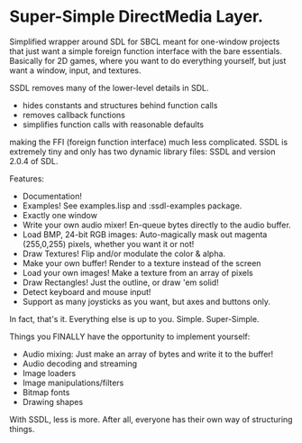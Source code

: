 Super-Simple DirectMedia Layer.
===============================

Simplified wrapper around SDL for SBCL meant for one-window projects
that just want a simple foreign function interface with the bare essentials.
Basically for 2D games, where you want to do everything yourself, but just
want a window, input, and textures.

SSDL removes many of the lower-level details in SDL.

* hides constants and structures behind function calls
* removes callback functions
* simplifies function calls with reasonable defaults

making the FFI (foreign function interface) much less complicated.
SSDL is extremely tiny and only has two dynamic library files: SSDL and version
2.0.4 of SDL.

Features:
* Documentation!
* Examples! See examples.lisp and :ssdl-examples package.
* Exactly one window
* Write your own audio mixer! En-queue bytes directly to the audio buffer.
* Load BMP, 24-bit RGB images: 
Auto-magically mask out magenta (255,0,255) pixels, 
whether you want it or not!
* Draw Textures! Flip and/or modulate the color & alpha.
* Make your own buffer! Render to a texture instead of the screen
* Load your own images! Make a texture from an array of pixels
* Draw Rectangles! Just the outline, or draw 'em solid!
* Detect keyboard and mouse input!
* Support as many joysticks as you want, but axes and buttons only.

In fact, that's it. Everything else is up to you. Simple. Super-Simple. 

Things you FINALLY have the opportunity to implement yourself:
* Audio mixing: Just make an array of bytes and write it to the buffer!
* Audio decoding and streaming
* Image loaders
* Image manipulations/filters
* Bitmap fonts
* Drawing shapes

With SSDL, less is more. After all, everyone has their own way of
structuring things.
